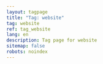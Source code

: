 ```yaml
---
layout: tagpage
title: "Tag: website"
tag: website
ref: tag_website
lang: en
description: Tag page for website
sitemap: false
robots: noindex
---
```

